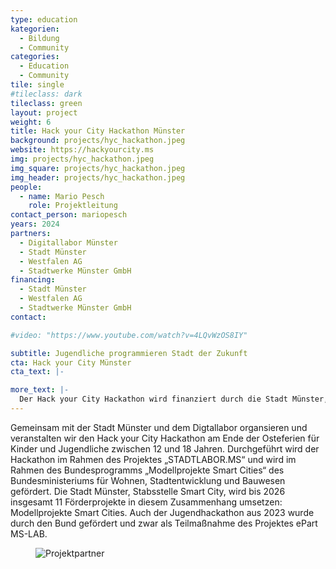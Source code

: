 ```yaml
---
type: education
kategorien:
  - Bildung
  - Community
categories:
  - Education
  - Community
tile: single
#tileclass: dark
tileclass: green
layout: project
weight: 6
title: Hack your City Hackathon Münster
background: projects/hyc_hackathon.jpeg
website: https://hackyourcity.ms
img: projects/hyc_hackathon.jpeg
img_square: projects/hyc_hackathon.jpeg
img_header: projects/hyc_hackathon.jpeg
people:
  - name: Mario Pesch
    role: Projektleitung
contact_person: mariopesch
years: 2024
partners:
  - Digitallabor Münster
  - Stadt Münster
  - Westfalen AG
  - Stadtwerke Münster GmbH
financing:
  - Stadt Münster
  - Westfalen AG
  - Stadtwerke Münster GmbH
contact:

#video: "https://www.youtube.com/watch?v=4LQvWzOS8IY"

subtitle: Jugendliche programmieren Stadt der Zukunft
cta: Hack your City Münster
cta_text: |-

more_text: |-
  Der Hack your City Hackathon wird finanziert durch die Stadt Münster, die Westfalen AG und die Stadtwerke Münster GmbH. Alle Informationen zum Hackathon findest du auf der <a href="https://hackyourcity.ms">Projektseite</a>.
---
```


Gemeinsam mit der Stadt Münster und dem Digtallabor organsieren und veranstalten wir den Hack your City Hackathon am Ende der Osteferien für Kinder und Jugendliche zwischen 12 und 18 Jahren. Durchgeführt wird der Hackathon im Rahmen des Projektes „STADTLABOR.MS“ und wird im Rahmen des Bundesprogramms „Modellprojekte Smart Cities“ des Bundesministeriums für Wohnen, Stadtentwicklung und Bauwesen gefördert. Die Stadt Münster, Stabsstelle Smart City, wird bis 2026 insgesamt 11 Förderprojekte in diesem Zusammenhang umsetzen: Modellprojekte Smart Cities. Auch der Jugendhackathon aus 2023 wurde durch den Bund gefördert und zwar als Teilmaßnahme des Projektes ePart MS-LAB.

<div class="one-img">
    <figure class="license">
        <img alt="Projektpartner" src="/files/projects/jugendhackt/projektpartner_hackathon.jpg">
    </figure>
</div>
